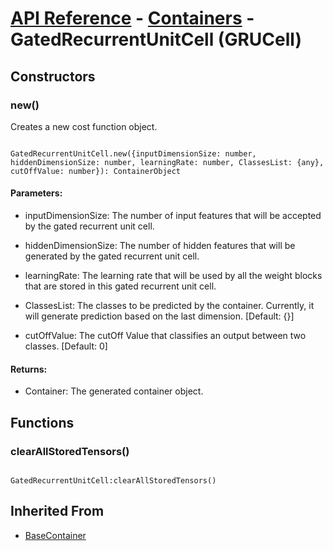 # [API Reference](../../API.md) - [Containers](../Containers.md) - GatedRecurrentUnitCell (GRUCell)

## Constructors

### new()

Creates a new cost function object.

```

GatedRecurrentUnitCell.new({inputDimensionSize: number, hiddenDimensionSize: number, learningRate: number, ClassesList: {any}, cutOffValue: number}): ContainerObject

```

#### Parameters:

* inputDimensionSize: The number of input features that will be accepted by the gated recurrent unit cell.

* hiddenDimensionSize: The number of hidden features that will be generated by the gated recurrent unit cell.

* learningRate: The learning rate that will be used by all the weight blocks that are stored in this gated recurrent unit cell.

* ClassesList: The classes to be predicted by the container. Currently, it will generate prediction based on the last dimension. [Default: {}]

* cutOffValue: The cutOff Value that classifies an output between two classes. [Default: 0]

#### Returns:

* Container: The generated container object.

## Functions

### clearAllStoredTensors()

```

GatedRecurrentUnitCell:clearAllStoredTensors()

```

## Inherited From

* [BaseContainer](BaseContainer.md)
